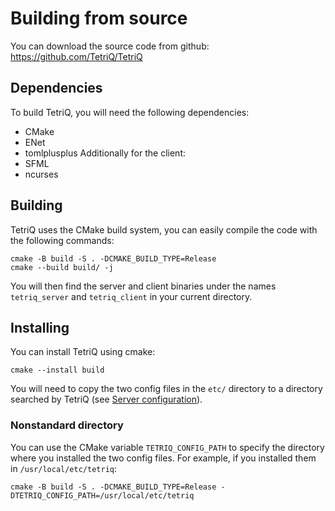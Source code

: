 <!--
SPDX-FileCopyrightText: 2024 The TetriQ authors

SPDX-License-Identifier: GFDL-1.3-or-later
-->

# Building from source

You can download the source code from github:
<https://github.com/TetriQ/TetriQ>

## Dependencies

To build TetriQ, you will need the following dependencies:
 - CMake
 - ENet
 - tomlplusplus
Additionally for the client:
 - SFML
 - ncurses

## Building

TetriQ uses the CMake build system, you can easily compile the code
with the following commands:
```
cmake -B build -S . -DCMAKE_BUILD_TYPE=Release
cmake --build build/ -j
```

You will then find the server and client binaries under the names
`tetriq_server` and `tetriq_client` in your current directory.

## Installing

You can install TetriQ using cmake:
```
cmake --install build
```

You will need to copy the two config files in the `etc/` directory to
a directory searched by TetriQ (see [Server configuration](./server_configuration.md)).

### Nonstandard directory

You can use the CMake variable `TETRIQ_CONFIG_PATH` to specify the
directory where you installed the two config files. For example, if
you installed them in `/usr/local/etc/tetriq`:
```
cmake -B build -S . -DCMAKE_BUILD_TYPE=Release -DTETRIQ_CONFIG_PATH=/usr/local/etc/tetriq
```
